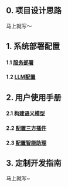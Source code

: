 ## 0. 项目设计思路
马上就写～

## 1. 系统部署配置
#### 1.1 [服务部署](https://github.com/tencentmusic/supersonic/wiki/服务部署与启动)
#### 1.2 [LLM配置](https://github.com/tencentmusic/supersonic/wiki/LLM配置)

## 2. 用户使用手册
#### 2.1 [构建语义模型](https://github.com/tencentmusic/supersonic/wiki/构建语义模型)
#### 2.2 [配置三方插件](https://github.com/tencentmusic/supersonic/wiki/配置第三方插件)
#### 2.3 [配置智能助理](https://github.com/tencentmusic/supersonic/wiki/配置智能助理)

## 3. 定制开发指南

马上就写~